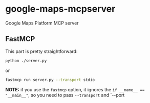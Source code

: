 # google-maps-mcpserver
Google Maps Platform MCP server


## FastMCP
This part is pretty straightforward:
```sh
python ./server.py
```
or
```sh
fastmcp run server.py --transport stdio
```

**NOTE:** if you use the `fastmcp` option, it ignores the `if __name__ == "__main__"`, so you need to pass `--transport` and `--port
